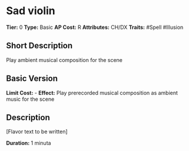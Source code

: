 # Sad violin

**Tier:** 0
**Type:** Basic
**AP Cost:** R
**Attributes:** CH/DX
**Traits:** #Spell #Illusion

## Short Description
Play ambient musical composition for the scene

## Basic Version
**Limit Cost:** -
**Effect:** Play prerecorded musical composition as ambient music for the scene

## Description
[Flavor text to be written]

**Duration:** 1 minuta